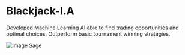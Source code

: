 # Blackjack-I.A
Developed Machine Learning AI able to find trading opportunities and optimal choices. Outperform basic tournament winning strategies.

![Image Sage](https://github.com/wlambert01/Twitter-Machine/blob/master/Pygame_GIF.gif)
